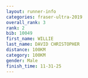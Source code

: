 ```yaml
---
layout: runner-info 
categories: fraser-ultra-2019 
overall_rank: 3
rank: 2
bib: 10049
first_name: WILLIE
last_name: DAVID CHRISTOPHER
distance: 100KM
category: 100KM
gender: Male
finish_time: 11-31-25
---
```

